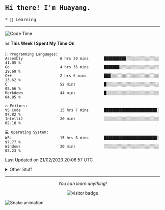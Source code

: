 <h2>
    <samp>Hi there! I'm Huayang.</samp>
</h2>
<p>
    <samp>
        * 🧐 Learning
    </samp>
</p>



<hr>


<!--START_SECTION:waka-->
![Code Time](http://img.shields.io/badge/Code%20Time-446%20hrs%2033%20mins-blue)

📊 **This Week I Spent My Time On** 

```text
💬 Programming Languages: 
Assembly                 6 hrs 20 mins       ██████████░░░░░░░░░░░░░░░   41.05 % 
Go                       4 hrs 35 mins       ███████░░░░░░░░░░░░░░░░░░   29.69 % 
C++                      2 hrs 6 mins        ███░░░░░░░░░░░░░░░░░░░░░░   13.62 % 
C                        52 mins             █░░░░░░░░░░░░░░░░░░░░░░░░   05.66 % 
Markdown                 44 mins             █░░░░░░░░░░░░░░░░░░░░░░░░   04.85 % 

🔥 Editors: 
VS Code                  15 hrs 7 mins       ████████████████████████░   97.82 % 
IntelliJ                 20 mins             ░░░░░░░░░░░░░░░░░░░░░░░░░   02.18 % 

💻 Operating System: 
WSL                      15 hrs 6 mins       ████████████████████████░   97.77 % 
Windows                  20 mins             ░░░░░░░░░░░░░░░░░░░░░░░░░   02.23 % 

```


 Last Updated on 21/02/2023 20:06:57 UTC
<!--END_SECTION:waka-->


<details>
  <summary>Other Stuff</summary>
  <br />
<!--   
  <p align="left">
    <img height="180em" src="https://github-readme-streak-stats.herokuapp.com/?user=GuillaumeFalourd" />
    
  </p> -->

  * 🏆 Some GitHub statistical reports:
  
  <img width="100%" src="https://github-profile-trophy.vercel.app/?username=xmchxup&column=7">
  <p align="left">  
    <img height="180em" src="https://github-readme-stats.vercel.app/api?username=xmchxup&hide_border=true&show_icons=true&include_all_commits=true&bg_color=0,EC6C6C,FFD479,FFFC79,73FA79&theme=graywhite&locale=en" />
    <img height="180em" src="https://github-readme-stats.vercel.app/api/top-langs/?username=xmchxup&hide=css,scss,html&langs_count=8&hide_border=true&layout=compact&bg_color=0,73FA79,73FDFF,D783FF&theme=graywhite&locale=en" />
  </p>
  
  <img width="100%" src="https://github-profile-summary-cards.vercel.app/api/cards/profile-details?username=xmchxup&theme=github" />
 
</a>
</details>
<hr>
<p align="center">
    <i>You can learn anything!</i>
    <p align="center">
        <img src="https://visitor-badge.laobi.icu/badge?page_id=xmchxup" alt="visitor badge"/>       
    </p>
</p>

![Snake animation](https://github.com/XmchxUp/XmchxUp/blob/output/github-contribution-grid-snake.gif)


